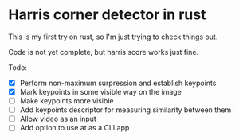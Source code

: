 # Harris corner detector in rust

This is my first try on rust, so I'm just trying to check things out.  

Code is not yet complete, but harris score works just fine.  

Todo:

- [x] Perform non-maximum surpression and establish keypoints  
- [x] Mark keypoints in some visible way on the image
- [ ] Make keypoints more visible
- [ ] Add keypoints descriptor for measuring similarity between them
- [ ] Allow video as an input
- [ ] Add option to use at as a CLI app
